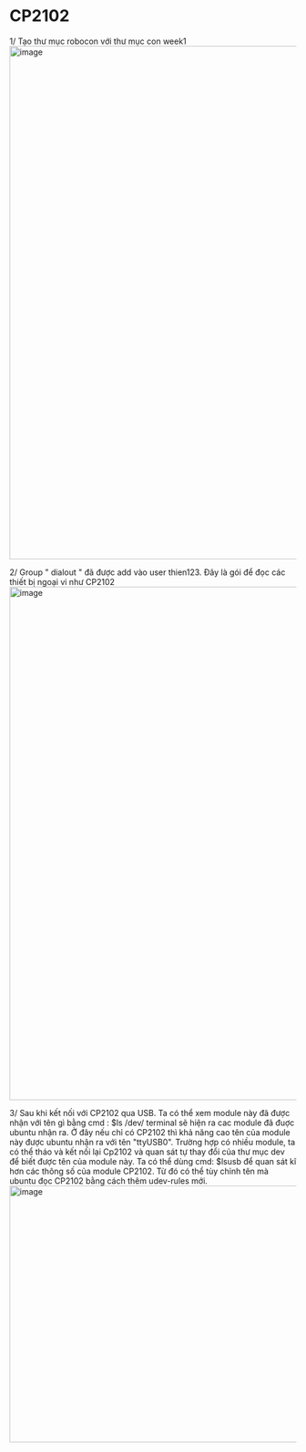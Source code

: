 # CP2102
1/ Tạo thư mục robocon với thư mục con week1
<img width="1600" height="900" alt="image" src="https://github.com/user-attachments/assets/e957992c-b65a-41f7-addb-9821e1a646fe" />


2/ Group " dialout " đã được add vào user thien123. Đây là gói để đọc các thiết bị ngoại vi như CP2102
<img width="1600" height="900" alt="image" src="https://github.com/user-attachments/assets/2af517a3-241d-4f5f-8fbc-fbcfd0237743" />

3/ Sau khi kết nối với CP2102 qua USB. Ta có thể xem module này đã được nhận với tên gì bằng cmd :
$ls /dev/ 
terminal sẽ hiện ra cac module đã đuợc ubuntu nhận ra. Ở đây nếu chỉ có CP2102 thì khả năng cao tên của module này được ubuntu nhận ra với tên "ttyUSB0".
Trường hợp có nhiều module, ta có thể tháo và kết nối lại Cp2102 và quan sát tự thay đổi của thư mục dev để biết được tên của module này.
Ta có thể dùng cmd:
$lsusb để quan sát kĩ hơn các thông số của module CP2102. Từ đó có thể tùy chỉnh tên mà ubuntu đọc CP2102 bằng cách thêm udev-rules mới.
<img width="800" height="450" alt="image" src="https://github.com/user-attachments/assets/673fa149-18af-4bd0-8a65-abb98d282f3a" />




